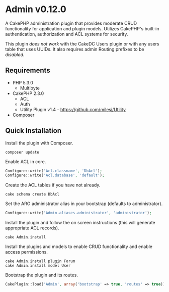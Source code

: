 # Admin v0.12.0 #

A CakePHP administration plugin that provides moderate CRUD functionality for application and plugin models.
Utilizes CakePHP's built-in authentication, authorization and ACL systems for security.

This plugin *does not work* with the CakeDC Users plugin or with any users table that uses UUIDs.
It also requires admin Routing prefixes to be *disabled*.

## Requirements ##

* PHP 5.3.0
	* Multibyte
* CakePHP 2.3.0
	* ACL
	* Auth
	* Utility Plugin v1.4 - https://github.com/milesj/Utility
* Composer

## Quick Installation ##

Install the plugin with Composer.

```
composer update
```

Enable ACL in core.

```php
Configure::write('Acl.classname', 'DbAcl');
Configure::write('Acl.database', 'default');
```

Create the ACL tables if you have not already.

```
cake schema create DbAcl
```

Set the ARO administrator alias in your bootstrap (defaults to administrator).

```php
Configure::write('Admin.aliases.administrator', 'administrator');
```

Install the plugin and follow the on screen instructions (this will generate appropriate ACL records).

```
cake Admin.install
```

Install the plugins and models to enable CRUD functionality and enable access permissions.

```
cake Admin.install plugin Forum
cake Admin.install model User
```

Bootstrap the plugin and its routes.

```php
CakePlugin::load('Admin', array('bootstrap' => true, 'routes' => true));
```